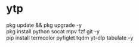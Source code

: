 # ytp
pkg update && pkg upgrade -y <br>
pkg install python socat mpv fzf git -y <br>
pip install termcolor pyfiglet tqdm yt-dlp tabulate -y <br>
